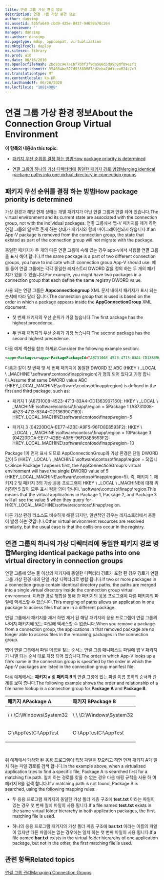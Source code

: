 ```yaml
---
title: 연결 그룹 가상 환경 정보
description: 연결 그룹 가상 환경 정보
author: dansimp
ms.assetid: 535fa640-cbd9-425e-8437-94650a70c264
ms.reviewer: ''
manager: dansimp
ms.author: dansimp
ms.pagetype: mdop, appcompat, virtualization
ms.mktglfcycl: deploy
ms.sitesec: library
ms.prod: w10
ms.date: 06/16/2016
ms.openlocfilehash: 2bd93c9e7acbf7bbf3f9da506d5d95b8df09e1f1
ms.sourcegitcommit: 354664bc527d93f80687cd2eba70d1eea024c7c3
ms.translationtype: MT
ms.contentlocale: ko-KR
ms.lasthandoff: 06/26/2020
ms.locfileid: "10814908"
---
```

# <span data-ttu-id="7c27a-103">연결 그룹 가상 환경 정보</span><span class="sxs-lookup"><span data-stu-id="7c27a-103">About the Connection Group Virtual Environment</span></span>


**<span data-ttu-id="7c27a-104">이 항목의 내용:</span><span class="sxs-lookup"><span data-stu-id="7c27a-104">In this topic:</span></span>**

-   [<span data-ttu-id="7c27a-105">패키지 우선 순위를 결정 하는 방법</span><span class="sxs-lookup"><span data-stu-id="7c27a-105">How package priority is determined</span></span>](#bkmk-pkg-priority-deter)

-   [<span data-ttu-id="7c27a-106">연결 그룹의 하나의 가상 디렉터리에 동일한 패키지 경로 병합</span><span class="sxs-lookup"><span data-stu-id="7c27a-106">Merging identical package paths into one virtual directory in connection groups</span></span>](#bkmk-merged-root-ve-exp)

## <a href="" id="bkmk-pkg-priority-deter"></a><span data-ttu-id="7c27a-107">패키지 우선 순위를 결정 하는 방법</span><span class="sxs-lookup"><span data-stu-id="7c27a-107">How package priority is determined</span></span>


<span data-ttu-id="7c27a-108">가상 환경과 해당 현재 상태는 개별 패키지가 아닌 연결 그룹과 연결 되어 있습니다.</span><span class="sxs-lookup"><span data-stu-id="7c27a-108">The virtual environment and its current state are associated with the connection group, not with the individual packages.</span></span> <span data-ttu-id="7c27a-109">연결 그룹에서 앱-V 패키지를 제거 하면 연결 그룹의 일부로 존재 하는 상태가 패키지와 함께 마이그레이션되지 않습니다.</span><span class="sxs-lookup"><span data-stu-id="7c27a-109">If an App-V package is removed from the connection group, the state that existed as part of the connection group will not migrate with the package.</span></span>

<span data-ttu-id="7c27a-110">동일한 패키지가 두 개의 다른 연결 그룹에 속해 있는 경우 app-v에서 사용할 연결 그룹을 표시 해야 합니다.</span><span class="sxs-lookup"><span data-stu-id="7c27a-110">If the same package is a part of two different connection groups, you have to indicate which connection group App-V should use.</span></span> <span data-ttu-id="7c27a-111">예를 들어 연결 그룹에는 각각 동일한 레지스트리 DWORD 값을 정의 하는 두 개의 패키지가 있을 수 있습니다.</span><span class="sxs-lookup"><span data-stu-id="7c27a-111">For example, you might have two packages in a connection group that each define the same registry DWORD value.</span></span>

<span data-ttu-id="7c27a-112">사용 되는 연결 그룹은 **Appconnectiongroup** XML 문서 내에서 패키지가 표시 되는 순서에 따라 달라 집니다.</span><span class="sxs-lookup"><span data-stu-id="7c27a-112">The connection group that is used is based on the order in which a package appears inside the **AppConnectionGroup** XML document:</span></span>

-   <span data-ttu-id="7c27a-113">첫 번째 패키지의 우선 순위가 가장 높습니다.</span><span class="sxs-lookup"><span data-stu-id="7c27a-113">The first package has the highest precedence.</span></span>

-   <span data-ttu-id="7c27a-114">두 번째 패키지의 우선 순위가 가장 높습니다.</span><span class="sxs-lookup"><span data-stu-id="7c27a-114">The second package has the second highest precedence.</span></span>

<span data-ttu-id="7c27a-115">다음 예제 섹션을 참조 하세요.</span><span class="sxs-lookup"><span data-stu-id="7c27a-115">Consider the following example section:</span></span>

```xml
<appv:Packages><appv:PackagePackageId="A8731008-4523-4713-83A4-CD1363907160"VersionId="E889951B-7F30-418B-A69C-B37283BC0DB9"/><appv:PackagePackageId="1DC709C8-309F-4AB4-BD47-F75926D04276"VersionId="01F1943B-C778-40AD-BFAD-AC34A695DF3C"/><appv:PackagePackageId="04220DCA-EE77-42BE-A9F5-96FD8E8593F2"VersionId="E15EFFE9-043D-4C01-BC52-AD2BD1E8BAFA"/></appv:Packages>
```

<span data-ttu-id="7c27a-116">다음과 같이 첫 번째 및 세 번째 패키지에 동일한 DWORD 값 ABC (HKEY \ _LOCAL \ _MACHINE \\software\\contoso\\finapp\\region)가 정의 되어 있다고 가정 합니다.</span><span class="sxs-lookup"><span data-stu-id="7c27a-116">Assume that same DWORD value ABC (HKEY\_LOCAL\_MACHINE\\software\\contoso\\finapp\\region) is defined in the first and third package, such as:</span></span>

-   <span data-ttu-id="7c27a-117">패키지 1 (A8731008-4523-4713-83A4-CD1363907160): HKEY \ _LOCAL \ _MACHINE \\software\\contoso\\finapp\\region = 5</span><span class="sxs-lookup"><span data-stu-id="7c27a-117">Package 1 (A8731008-4523-4713-83A4-CD1363907160): HKEY\_LOCAL\_MACHINE\\software\\contoso\\finapp\\region=5</span></span>

-   <span data-ttu-id="7c27a-118">패키지 3 (04220DCA-EE77-42BE-A9F5-96FD8E8593F2): HKEY \ _LOCAL \ _MACHINE \\software\\contoso\\finapp\\region = 10</span><span class="sxs-lookup"><span data-stu-id="7c27a-118">Package 3 (04220DCA-EE77-42BE-A9F5-96FD8E8593F2): HKEY\_LOCAL\_MACHINE\\software\\contoso\\finapp\\region=10</span></span>

<span data-ttu-id="7c27a-119">Package 1이 먼저 표시 되므로 AppConnectionGroup의 가상 환경은 단일 DWORD 값이 5 (HKEY _LOCAL \ _MACHINE \\software\\contoso\\finapp\\region = 5)입니다.</span><span class="sxs-lookup"><span data-stu-id="7c27a-119">Since Package 1 appears first, the AppConnectionGroup's virtual environment will have the single DWORD value of 5 (HKEY\_LOCAL\_MACHINE\\software\\contoso\\finapp\\region=5).</span></span> <span data-ttu-id="7c27a-120">즉, 패키지 1, 패키지 2 및 패키지 3의 가상 응용 프로그램이 HKEY \ _LOCAL \ _MACHINE에 대해 쿼리하면 5 값이 모두 표시 됨을 의미 합니다. \\software\\contoso\\finapp\\region.</span><span class="sxs-lookup"><span data-stu-id="7c27a-120">This means that the virtual applications in Package 1, Package 2, and Package 3 will all see the value 5 when they query for HKEY\_LOCAL\_MACHINE\\software\\contoso\\finapp\\region.</span></span>

<span data-ttu-id="7c27a-121">다른 가상 환경 리소스도 비슷하게 해결 되지만, 일반적인 경우는 레지스트리에서 충돌이 발생 하는 것입니다.</span><span class="sxs-lookup"><span data-stu-id="7c27a-121">Other virtual environment resources are resolved similarly, but the usual case is that the collisions occur in the registry.</span></span>

## <a href="" id="bkmk-merged-root-ve-exp"></a><span data-ttu-id="7c27a-122">연결 그룹의 하나의 가상 디렉터리에 동일한 패키지 경로 병합</span><span class="sxs-lookup"><span data-stu-id="7c27a-122">Merging identical package paths into one virtual directory in connection groups</span></span>


<span data-ttu-id="7c27a-123">연결 그룹에 있는 둘 이상의 패키지에 동일한 디렉터리 경로가 포함 된 경우 경로가 연결 그룹 가상 환경 내의 단일 가상 디렉터리로 병합 됩니다.</span><span class="sxs-lookup"><span data-stu-id="7c27a-123">If two or more packages in a connection group contain identical directory paths, the paths are merged into a single virtual directory inside the connection group virtual environment.</span></span> <span data-ttu-id="7c27a-124">이러한 경로 병합을 통해 한 패키지의 응용 프로그램이 다른 패키지의 파일에 액세스할 수 있습니다.</span><span class="sxs-lookup"><span data-stu-id="7c27a-124">This merging of paths allows an application in one package to access files that are in a different package.</span></span>

<span data-ttu-id="7c27a-125">연결 그룹에서 패키지를 제거 하면 제거 된 해당 패키지의 응용 프로그램이 연결 그룹의 나머지 패키지에 있는 파일에 액세스할 수 없습니다.</span><span class="sxs-lookup"><span data-stu-id="7c27a-125">When you remove a package from a connection group, the applications in that removed package are no longer able to access files in the remaining packages in the connection group.</span></span>

<span data-ttu-id="7c27a-126">앱이 연결 그룹에서 파일 이름을 찾는 순서는 연결 그룹 매니페스트 파일에 앱 V 패키지가 나열 되는 순서 대로 지정 되어 있습니다.</span><span class="sxs-lookup"><span data-stu-id="7c27a-126">The order in which App-V looks up a file’s name in the connection group is specified by the order in which the App-V packages are listed in the connection group manifest file.</span></span>

<span data-ttu-id="7c27a-127">다음 예제에서는 **패키지 a** 및 **패키지 B**의 연결 그룹에 있는 파일 이름 조회의 순서와 관계를 보여 줍니다.</span><span class="sxs-lookup"><span data-stu-id="7c27a-127">The following example shows the order and relationship of a file name lookup in a connection group for **Package A** and **Package B**.</span></span>

<table>
<colgroup>
<col width="50%" />
<col width="50%" />
</colgroup>
<thead>
<tr class="header">
<th align="left"><span data-ttu-id="7c27a-128">패키지 A</span><span class="sxs-lookup"><span data-stu-id="7c27a-128">Package A</span></span></th>
<th align="left"><span data-ttu-id="7c27a-129">패키지 B</span><span class="sxs-lookup"><span data-stu-id="7c27a-129">Package B</span></span></th>
</tr>
</thead>
<tbody>
<tr class="odd">
<td align="left"><p><span data-ttu-id="7c27a-130">\ \ \</span><span class="sxs-lookup"><span data-stu-id="7c27a-130">C:\Windows\System32</span></span></p></td>
<td align="left"><p><span data-ttu-id="7c27a-131">\ \ \</span><span class="sxs-lookup"><span data-stu-id="7c27a-131">C:\Windows\System32</span></span></p></td>
</tr>
<tr class="even">
<td align="left"><p><span data-ttu-id="7c27a-132">C:\AppTest</span><span class="sxs-lookup"><span data-stu-id="7c27a-132">C:\AppTest</span></span></p></td>
<td align="left"><p><span data-ttu-id="7c27a-133">C:\AppTest</span><span class="sxs-lookup"><span data-stu-id="7c27a-133">C:\AppTest</span></span></p></td>
</tr>
</tbody>
</table>

 

<span data-ttu-id="7c27a-134">위 예제에서 가상화 된 응용 프로그램이 특정 파일을 찾으려고 하면 먼저 패키지 A가 일치 하는 파일 경로를 검색 합니다.</span><span class="sxs-lookup"><span data-stu-id="7c27a-134">In the example above, when a virtualized application tries to find a specific file, Package A is searched first for a matching file path.</span></span> <span data-ttu-id="7c27a-135">일치 하는 경로를 찾을 수 없는 경우 다음 매핑 규칙을 사용 하 여 패키지 B를 검색 합니다.</span><span class="sxs-lookup"><span data-stu-id="7c27a-135">If a matching path is not found, Package B is searched, using the following mapping rules:</span></span>

-   <span data-ttu-id="7c27a-136">두 응용 프로그램 패키지의 동일한 가상 폴더 계층 구조에 **test.txt** 이라는 파일이 있는 경우 첫 번째 일치 파일이 사용 됩니다.</span><span class="sxs-lookup"><span data-stu-id="7c27a-136">If a file named **test.txt** exists in the same virtual folder hierarchy in both application packages, the first matching file is used.</span></span>

-   <span data-ttu-id="7c27a-137">하나의 응용 프로그램 패키지의 가상 폴더 계층 구조에 **bar.txt** 이라는 이름의 파일이 있지만 다른 파일에는 없는 경우에는 일치 하는 첫 번째 파일이 사용 됩니다.</span><span class="sxs-lookup"><span data-stu-id="7c27a-137">If a file named **bar.txt** exists in the virtual folder hierarchy of one application package, but not in the other, the first matching file is used.</span></span>






## <span data-ttu-id="7c27a-138">관련 항목</span><span class="sxs-lookup"><span data-stu-id="7c27a-138">Related topics</span></span>


[<span data-ttu-id="7c27a-139">연결 그룹 관리</span><span class="sxs-lookup"><span data-stu-id="7c27a-139">Managing Connection Groups</span></span>](managing-connection-groups.md)

 

 





